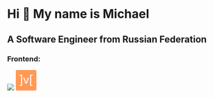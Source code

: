 # Hi 👋 My name is Michael

## A Software Engineer from Russian Federation

### Frontend:

<img src="https://skillicons.dev/icons?i=html,css,js,bootstrap,redux"/>
<img src="./assets/mobx-color.svg">
